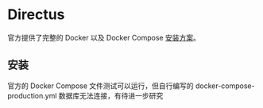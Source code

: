 # Directus

官方提供了完整的 Docker 以及 Docker Compose [安装方案](https://docs.directus.io/guides/installation/docker/)。

## 安装

官方的 Docker Compose 文件测试可以运行，但自行编写的 docker-compose-production.yml 数据库无法连接，有待进一步研究
